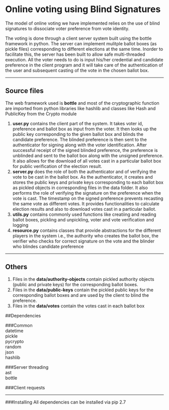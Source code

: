 # Online voting using Blind Signatures

The model of online voting we have implemented relies on the use of blind signatures to dissociate voter preference from vote identity.



The voting is done through a client server system built using the bottle framework in python. The server can implement mulitple ballot boxes (as pickle files) corresponding to different elections at the same time. Inorder to facilitate this, the server has been built to allow safe multi-threaded execution. All the voter needs to do is input his/her credential and candidate preference in the client program and it will take care of the authentication of the user and subsequent casting of the vote in the chosen ballot box. 

---

## Source files

The web framework used is **bottle** and most of the cryptographic function are imported from python libraries like hashlib and classes like Hash and PublicKey from the Crypto module

1. **user.py** contains the client part of the system. It takes voter id, preference and ballot box as input from the voter. It then looks up the public key corresponding to the given ballot box and blinds the candidate preference. The blinded preference is then sent to the authenticator for signing along with the voter identification. After successful receipt of the signed blinded preference, the preference is unblinded and sent to the ballot box along with the unsigned preference. It also allows for the download of all votes cast in a particular ballot box for public verification of the election result.
2. **server.py** does the role of both the authenticator and of verifying the vote to be cast in the ballot box. As the authenticator, it creates and stores the public keys and private keys corresponding to each ballot box as pickled objects in corresponding files in the data folder. It also performs the role of verifying the signature on the preference when the vote is cast. The timestamp on the signed preference prevents recasting the same vote as different votes. It provides functionalities to calculate election results and also to download votes cast in a particular ballot.
3. **utils.py** contains commonly used functions like creatiing and reading ballot boxes, pickling and unpickling, voter and vote verification  and logging
4. **resource.py** contains classes that provide abstractions for the different players in the system i.e., the authority who creates the ballot box, the verifier who checks for correct signature on the vote and the blinder who blindes candidate preference

---

## Others

1. Files in the **data/authority-objects** contain pickled authority objects (public and private keys) for the corresponding ballot boxes.
2. Files in the **data/public-keys** contain the pickled public keys for the corresponding ballot boxes and are used by the client to blind the preference.
3. Files in the **data/votes** contain the votes cast in each ballot box


##Dependencies


###Common  
datetime  
pickle  
pycrypto  
random  
json  
hashlib  

###Server
threading  
ast  
bottle  

###Client
requests  

---

###Installing
All dependencies can be installed via pip 2.7

